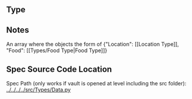 ## Type

## Notes

An array where the objects the form of {"Location": [[Location Type]], "Food": [[Types/Food Type|Food Type]]}
## Spec Source Code Location

Spec Path (only works if vault is opened at level including the src folder): [../../../../src/Types/Data.py](../../../../src/Types/Data.py)

